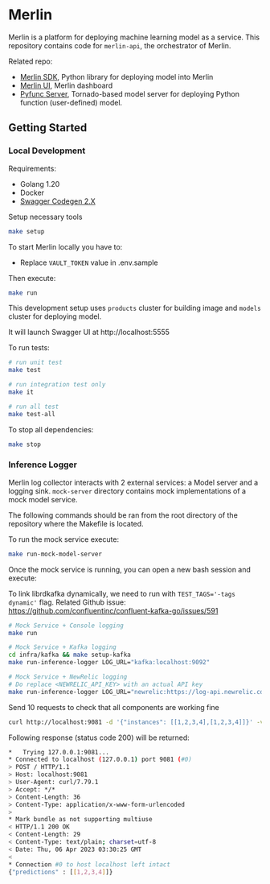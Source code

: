 # Merlin

Merlin is a platform for deploying machine learning model as a service.
This repository contains code for `merlin-api`, the orchestrator of Merlin.

Related repo:

- [Merlin SDK](./merlin/merlin-sdk), Python library for deploying model into Merlin
- [Merlin UI](./merlin-ui), Merlin dashboard
- [Pyfunc Server](./pyfunc-server), Tornado-based model server for deploying Python function (user-defined) model.

## Getting Started

### Local Development

Requirements:

- Golang 1.20
- Docker
- [Swagger Codegen 2.X](https://github.com/swagger-api/swagger-codegen)

Setup necessary tools

```bash
make setup
```

To start Merlin locally you have to:

- Replace `VAULT_TOKEN` value in .env.sample

Then execute:

```bash
make run
```

This development setup uses `products` cluster for building image and `models` cluster for deploying model.

It will launch Swagger UI at http://localhost:5555

To run tests:

```bash
# run unit test
make test

# run integration test only
make it

# run all test
make test-all
```

To stop all dependencies:

```bash
make stop
```

### Inference Logger

Merlin log collector interacts with 2 external services: a Model server and a logging sink. `mock-server` directory contains mock implementations of a mock model service.

The following commands should be ran from the root directory of the repository where the Makefile is located.

To run the mock service execute:
```bash
make run-mock-model-server
```

Once the mock service is running, you can open a new bash session and execute:

To link librdkafka dynamically, we need to run with `TEST_TAGS='-tags dynamic'` flag.
Related Github issue: https://github.com/confluentinc/confluent-kafka-go/issues/591

```bash
# Mock Service + Console logging
make run

# Mock Service + Kafka logging
cd infra/kafka && make setup-kafka
make run-inference-logger LOG_URL="kafka:localhost:9092"

# Mock Service + NewRelic logging
# Do replace <NEWRELIC_API_KEY> with an actual API key
make run-inference-logger LOG_URL="newrelic:https://log-api.newrelic.com/log/v1?<NEWRELIC_API_KEY>"
```


Send 10 requests to check that all components are working fine
```bash
curl http://localhost:9081 -d '{"instances": [[1,2,3,4],[1,2,3,4]]}' -v
```

Following response (status code 200) will be returned:
```bash
*   Trying 127.0.0.1:9081...
* Connected to localhost (127.0.0.1) port 9081 (#0)
> POST / HTTP/1.1
> Host: localhost:9081
> User-Agent: curl/7.79.1
> Accept: */*
> Content-Length: 36
> Content-Type: application/x-www-form-urlencoded
>
* Mark bundle as not supporting multiuse
< HTTP/1.1 200 OK
< Content-Length: 29
< Content-Type: text/plain; charset=utf-8
< Date: Thu, 06 Apr 2023 03:30:25 GMT
<
* Connection #0 to host localhost left intact
{"predictions" : [[1,2,3,4]]}
```
